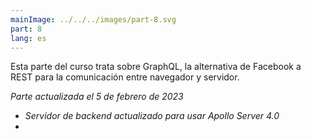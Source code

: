 ```yaml
---
mainImage: ../../../images/part-8.svg
part: 8
lang: es
---
```


<div class="intro">

Esta parte del curso trata sobre GraphQL, la alternativa de Facebook a REST para la comunicación entre navegador y servidor.

<i>Parte actualizada el 5 de febrero de 2023</i>
- <i>Servidor de backend actualizado para usar Apollo Server 4.0</i>
- 
</div>
